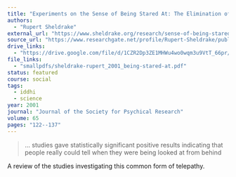 ```yaml
---
title: "Experiments on the Sense of Being Stared At: The Elimination of Possible Artefacts"
authors:
  - "Rupert Sheldrake"
external_url: "https://www.sheldrake.org/research/sense-of-being-stared-at/experiments-on-the-sense-of-being-stared-at-eliminating-artefacts"
source_url: "https://www.researchgate.net/profile/Rupert-Sheldrake/publication/239616053_Experiments_on_the_Sense_of_Being_Stared_At_The_Elimination_of_Possible_Artefacts/links/5bf3360e4585150b2bc284da/Experiments-on-the-Sense-of-Being-Stared-At-The-Elimination-of-Possible-Artefacts.pdf"
drive_links:
  - "https://drive.google.com/file/d/1CZR2Dp3ZE1MHWu4wo0wqm3u9VtT_66pr/view?usp=drivesdk"
file_links:
  - "smallpdfs/sheldrake-rupert_2001_being-stared-at.pdf"
status: featured
course: social
tags:
  - iddhi
  - science
year: 2001
journal: "Journal of the Society for Psychical Research"
volume: 65
pages: "122--137"
---
```


> … studies gave statistically significant positive results indicating that people really could tell when they were being looked at from behind

A review of the studies investigating this common form of telepathy.
